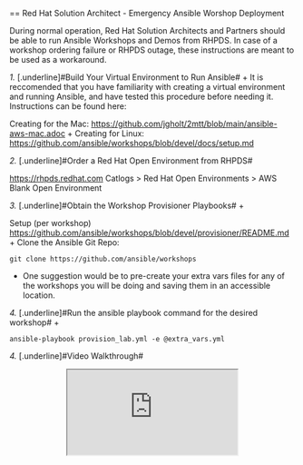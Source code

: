 
== Red Hat Solution Architect - Emergency Ansible Worshop Deployment

During normal operation, Red Hat Solution Architects and Partners should be able to run Ansible Workshops and Demos from RHPDS.  In case of a workshop ordering failure or RHPDS outage, these instructions are meant to be used as a workaround.  

*1.*  [.underline]#Build Your Virtual Environment to Run Ansible# +
It is reccomended that you have familiarity with creating a virtual environment and running Ansible,
and have tested this procedure before needing it.  Instructions can be found here:

Creating for the Mac: https://github.com/jgholt/2mtt/blob/main/ansible-aws-mac.adoc + 
Creating for Linux:  https://github.com/ansible/workshops/blob/devel/docs/setup.md

*2.* [.underline]#Order a Red Hat Open Environment from RHPDS#

https://rhpds.redhat.com Catlogs > Red Hat Open Environments > AWS Blank Open Environment

*3.* [.underline]#Obtain the Workshop Provisioner Playbooks# +

Setup (per workshop)  https://github.com/ansible/workshops/blob/devel/provisioner/README.md +
Clone the Ansible Git Repo: 
```
git clone https://github.com/ansible/workshops
```
* One suggestion would be to pre-create your extra vars files for any of the workshops you will be doing and saving them in an accessible location. 


*4.* [.underline]#Run the ansible playbook command for the desired workshop# +

```
ansible-playbook provision_lab.yml -e @extra_vars.yml

```
*4.* [.underline]#Video Walkthrough#

<p align="center">
<iframe id="kaltura_player" src="https://cdnapisec.kaltura.com/p/2300461/sp/230046100/embedIframeJs/uiconf_id/42569541/partner_id/2300461?title="Kaltura Player"></iframe>
</p>
